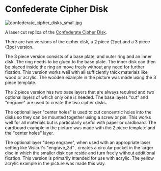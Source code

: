 Confederate Cipher Disk
=======================

![confederate_cipher_disks_small.jpg](https://gitlab.com/tickelton/things/blob/master/confederate_cipher_disk/confederate_cipher_disks_small.jpg)

A laser cut replica of the [Confederate Cipher Disk](https://cryptomuseum.com/crypto/usa/ccd/index.htm).

There are two versions of the cipher disk, a 2 piece (2pc) and a 3 piece (3pc) version.

The 3 piece version consists of a base plate, and outer ring and an inner disk.
The ring needs to be glued to the base plate. The inner disk can then be placed
inside the ring an move freely without any need for further fixation.
This version works well with all sufficiently thick materials like wood or acrylic.
The wooden example in the picture was made using the 3 piece template.

The 2 piece version has two base layers that are always required and two optional layers 
of which only one is needed.
The base layers "cut" and "engrave" are used to create the two cipher disks.

The optional layer "center holes" is used to cut concentric holes into the disks so
they can be mounted together using a screw or pin. This works well for all materials
but is particularly useful with paper or cardboard. The cardboard example in the
picture was made with the 2 piece template and the "center holes" layer.

The optional layer "deep engrave", when used with an appropriate laser setting like
Visicut's "engrave_3d" , creates a circular pocket in the larger disc in which the
smaller disk can reside and turn freely without additional fixation.
This version is primarily intended for use with acrylic. The yellow acrylic example
in the picture was made this way.

